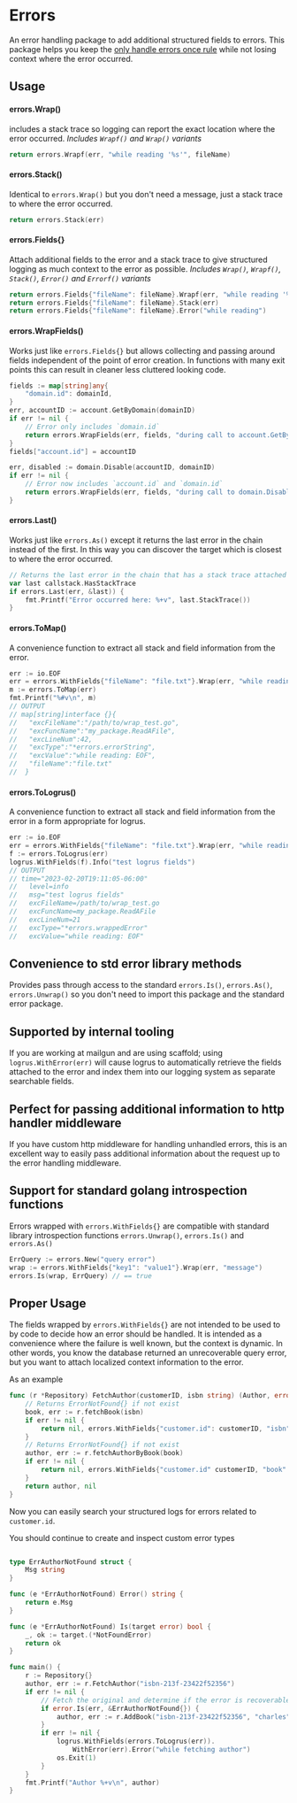 # Errors
An error handling package to add additional structured fields to errors. This package helps you keep the
[only handle errors once rule](https://dave.cheney.net/2016/04/27/dont-just-check-errors-handle-them-gracefully)
while not losing context where the error occurred.

## Usage
#### errors.Wrap()
includes a stack trace so logging can report the exact location where the error occurred. 
*Includes `Wrapf()` and `Wrap()` variants*
```go
return errors.Wrapf(err, "while reading '%s'", fileName)
```
#### errors.Stack()
Identical to `errors.Wrap()` but you don't need a message, just a stack trace to where the error occurred.
```go
return errors.Stack(err)
```
#### errors.Fields{}
Attach additional fields to the error and a stack trace to give structured logging as much context
to the error as possible. *Includes `Wrap()`, `Wrapf()`, `Stack()`, `Error()` and `Errorf()` variants*
```go
return errors.Fields{"fileName": fileName}.Wrapf(err, "while reading '%s'", fileName)
return errors.Fields{"fileName": fileName}.Stack(err)
return errors.Fields{"fileName": fileName}.Error("while reading")
```
#### errors.WrapFields()
Works just like `errors.Fields{}` but allows collecting and passing around fields independent of the point of error 
creation. In functions with many exit points this can result in cleaner less cluttered looking code.
```go
fields := map[string]any{
    "domain.id": domainId,
}
err, accountID := account.GetByDomain(domainID)
if err != nil {
    // Error only includes `domain.id`
    return errors.WrapFields(err, fields, "during call to account.GetByDomain()")
}
fields["account.id"] = accountID

err, disabled := domain.Disable(accountID, domainID)
if err != nil {
    // Error now includes `account.id` and `domain.id`
    return errors.WrapFields(err, fields, "during call to domain.Disable()")
}
```
#### errors.Last()
Works just like `errors.As()` except it returns the last error in the chain instead of the first. In
this way you can discover the target which is closest to where the error occurred.
```go
// Returns the last error in the chain that has a stack trace attached
var last callstack.HasStackTrace
if errors.Last(err, &last)) {
	fmt.Printf("Error occurred here: %+v", last.StackTrace())
}
```
#### errors.ToMap()
A convenience function to extract all stack and field information from the error.
```go
err := io.EOF
err = errors.WithFields{"fileName": "file.txt"}.Wrap(err, "while reading")
m := errors.ToMap(err)
fmt.Printf("%#v\n", m)
// OUTPUT
// map[string]interface {}{
//   "excFileName":"/path/to/wrap_test.go",
//   "excFuncName":"my_package.ReadAFile",
//   "excLineNum":42,
//   "excType":"*errors.errorString",
//   "excValue":"while reading: EOF",
//   "fileName":"file.txt"
//  }
```
#### errors.ToLogrus()
A convenience function to extract all stack and field information from the error in a form
appropriate for logrus.
```go
err := io.EOF
err = errors.WithFields{"fileName": "file.txt"}.Wrap(err, "while reading")
f := errors.ToLogrus(err)
logrus.WithFields(f).Info("test logrus fields")
// OUTPUT
// time="2023-02-20T19:11:05-06:00"
//   level=info
//   msg="test logrus fields"
//   excFileName=/path/to/wrap_test.go
//   excFuncName=my_package.ReadAFile
//   excLineNum=21
//   excType="*errors.wrappedError"
//   excValue="while reading: EOF"
```

## Convenience to std error library methods
Provides pass through access to the standard `errors.Is()`, `errors.As()`, `errors.Unwrap()` so you don't need to
import this package and the standard error package.

## Supported by internal tooling
If you are working at mailgun and are using scaffold; using `logrus.WithError(err)` will cause logrus to 
automatically retrieve the fields attached to the error and index them into our logging system as separate
searchable fields.

## Perfect for passing additional information to http handler middleware
If you have custom http middleware for handling unhandled errors, this is an excellent way
to easily pass additional information about the request up to the error handling middleware.

## Support for standard golang introspection functions
Errors wrapped with `errors.WithFields{}` are compatible with standard library introspection functions `errors.Unwrap()`,
`errors.Is()` and `errors.As()`
```go
ErrQuery := errors.New("query error")
wrap := errors.WithFields{"key1": "value1"}.Wrap(err, "message")
errors.Is(wrap, ErrQuery) // == true
```

## Proper Usage
The fields wrapped by `errors.WithFields{}` are not intended to be used to by code to decide how an error should be 
handled. It is intended as a convenience where the failure is well known, but the context is dynamic. In other words,
you know the database returned an unrecoverable query error, but you want to attach localized context information
to the error.

As an example
```go
func (r *Repository) FetchAuthor(customerID, isbn string) (Author, error) {
    // Returns ErrorNotFound{} if not exist
    book, err := r.fetchBook(isbn)
    if err != nil {
        return nil, errors.WithFields{"customer.id": customerID, "isbn": isbn}.Wrap(err, "while fetching book")
    }
    // Returns ErrorNotFound{} if not exist
    author, err := r.fetchAuthorByBook(book)
    if err != nil {
        return nil, errors.WithFields{"customer.id" customerID, "book": book}.Wrap(err, "while fetching author")
    }
    return author, nil
}
```
Now you can easily search your structured logs for errors related to `customer.id`.

You should continue to create and inspect custom error types
```go

type ErrAuthorNotFound struct {
    Msg string
}

func (e *ErrAuthorNotFound) Error() string {
    return e.Msg
}

func (e *ErrAuthorNotFound) Is(target error) bool {
    _, ok := target.(*NotFoundError)
    return ok
}

func main() {
    r := Repository{}
    author, err := r.FetchAuthor("isbn-213f-23422f52356")
    if err != nil {
        // Fetch the original and determine if the error is recoverable
        if error.Is(err, &ErrAuthorNotFound{}) {
            author, err := r.AddBook("isbn-213f-23422f52356", "charles", "darwin")
        }
        if err != nil {
            logrus.WithFields(errors.ToLogrus(err)).
				WithError(err).Error("while fetching author")
            os.Exit(1)
        }
    }
    fmt.Printf("Author %+v\n", author)
}
```

